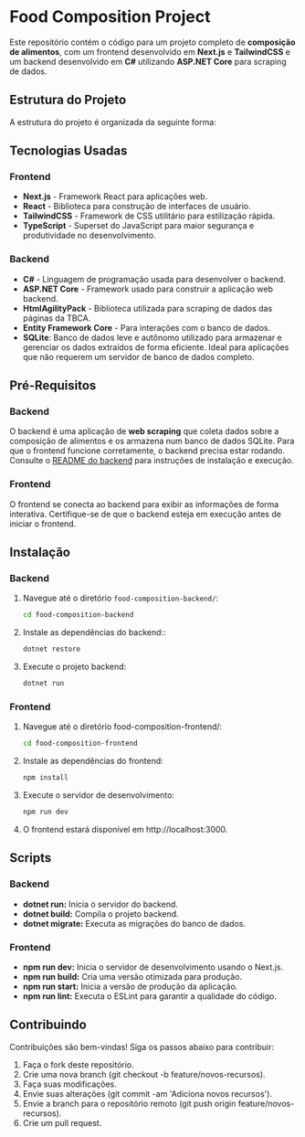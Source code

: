 # Food Composition Project

Este repositório contém o código para um projeto completo de **composição de alimentos**, com um frontend desenvolvido em **Next.js** e **TailwindCSS** e um backend desenvolvido em **C#** utilizando **ASP.NET Core** para scraping de dados.

## Estrutura do Projeto

A estrutura do projeto é organizada da seguinte forma:

## Tecnologias Usadas

### Frontend
- **Next.js** - Framework React para aplicações web.
- **React** - Biblioteca para construção de interfaces de usuário.
- **TailwindCSS** - Framework de CSS utilitário para estilização rápida.
- **TypeScript** - Superset do JavaScript para maior segurança e produtividade no desenvolvimento.
  
### Backend
- **C#** - Linguagem de programação usada para desenvolver o backend.
- **ASP.NET Core** - Framework usado para construir a aplicação web backend.
- **HtmlAgilityPack** - Biblioteca utilizada para scraping de dados das páginas da TBCA.
- **Entity Framework Core** - Para interações com o banco de dados.
- **SQLite**: Banco de dados leve e autônomo utilizado para armazenar e gerenciar os dados extraídos de forma eficiente. Ideal para aplicações que não requerem um servidor de banco de dados completo.
  
## Pré-Requisitos

### Backend
O backend é uma aplicação de **web scraping** que coleta dados sobre a composição de alimentos e os armazena num banco de dados SQLite. Para que o frontend funcione corretamente, o backend precisa estar rodando. Consulte o [README do backend](food-composition-backend/README.md) para instruções de instalação e execução.

### Frontend
O frontend se conecta ao backend para exibir as informações de forma interativa. Certifique-se de que o backend esteja em execução antes de iniciar o frontend.

## Instalação

### Backend

1. Navegue até o diretório `food-composition-backend/`:

   ```bash
   cd food-composition-backend

2. Instale as dependências do backend::

    ```bash
    dotnet restore

3. Execute o projeto backend:

    ```bash
    dotnet run

### Frontend

1. Navegue até o diretório food-composition-frontend/:

    ```bash
    cd food-composition-frontend

2. Instale as dependências do frontend:

    ```bash
    npm install

3. Execute o servidor de desenvolvimento:

    ```bash
    npm run dev
4. O frontend estará disponível em http://localhost:3000.

## Scripts

### Backend

- **dotnet run:** Inicia o servidor do backend.
- **dotnet build:** Compila o projeto backend.
- **dotnet migrate:** Executa as migrações do banco de dados.

### Frontend

- **npm run dev:** Inicia o servidor de desenvolvimento usando o Next.js.
- **npm run build:** Cria uma versão otimizada para produção.
- **npm run start:** Inicia a versão de produção da aplicação.
- **npm run lint:** Executa o ESLint para garantir a qualidade do código.

## Contribuindo
Contribuições são bem-vindas! Siga os passos abaixo para contribuir:

1. Faça o fork deste repositório.
2. Crie uma nova branch (git checkout -b feature/novos-recursos).
3. Faça suas modificações.
4. Envie suas alterações (git commit -am 'Adiciona novos recursos').
5. Envie a branch para o repositório remoto (git push origin feature/novos-recursos).
6. Crie um pull request.



